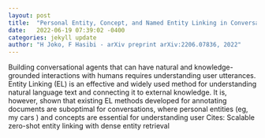 ```yaml
---
layout: post
title:  "Personal Entity, Concept, and Named Entity Linking in Conversations"
date:   2022-06-19 07:39:02 -0400
categories: jekyll update
author: "H Joko, F Hasibi - arXiv preprint arXiv:2206.07836, 2022"
---
```

Building conversational agents that can have natural and knowledge-grounded interactions with humans requires understanding user utterances. Entity Linking (EL) is an effective and widely used method for understanding natural language text and connecting it to external knowledge. It is, however, shown that existing EL methods developed for annotating documents are suboptimal for conversations, where personal entities (eg,  my cars ) and concepts are essential for understanding user  Cites: Scalable zero-shot entity linking with dense entity retrieval